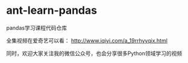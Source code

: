 # ant-learn-pandas
pandas学习课程代码仓库


全集视频在爱奇艺可以看：
http://www.iqiyi.com/a_19rrhyyqix.html


同时，欢迎大家关注我的微信公众号，也会分享很多Python领域学习的视频  
